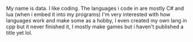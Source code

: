 My name is data.
I like coding.
The languages i code in are mostly C# and lua (when i embed it into my programs)
I'm very interested with how languages work and make some as a hobby, I even created my own lang in cpp but it never finished it, I mostly make games but i haven't published a title yet lol.
